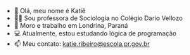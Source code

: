 - 👋 Olá, meu nome é Katiê
- 👩‍🏫 Sou professora de Sociologia no Colégio Dario Vellozo
- 📍 Moro e trabalho em Londrina, Paraná
- 💻 Atualmente, estou estudando lógica de programação
- 📫 Meu contato: katie.ribeiro@escola.pr.gov.br

<!---
kfribeiro/kfribeiro is a ✨ special ✨ repository because its `README.md` (this file) appears on your GitHub profile.
You can click the Preview link to take a look at your changes.
--->
